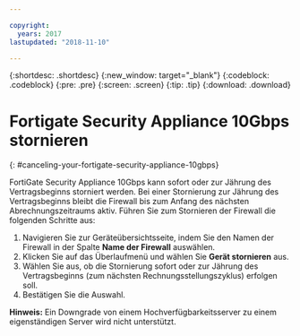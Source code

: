 ```yaml
---

copyright:
  years: 2017
lastupdated: "2018-11-10"

---
```


{:shortdesc: .shortdesc}
{:new_window: target="_blank"}
{:codeblock: .codeblock}
{:pre: .pre}
{:screen: .screen}
{:tip: .tip}
{:download: .download}

# Fortigate Security Appliance 10Gbps stornieren
{: #canceling-your-fortigate-security-appliance-10gbps}

FortiGate Security Appliance 10Gbps kann sofort oder zur Jährung des Vertragsbeginns storniert werden. Bei einer Stornierung zur Jährung des Vertragsbeginns bleibt die Firewall bis zum Anfang des nächsten Abrechnungszeitraums aktiv. Führen Sie zum Stornieren der Firewall die folgenden Schritte aus:

1. Navigieren Sie zur Geräteübersichtsseite, indem Sie den Namen der Firewall in der Spalte **Name der Firewall** auswählen.
2. Klicken Sie auf das Überlaufmenü und wählen Sie **Gerät stornieren** aus.
3. Wählen Sie aus, ob die Stornierung sofort oder zur Jährung des Vertragsbeginns (zum nächsten Rechnungsstellungszyklus) erfolgen soll.
4. Bestätigen Sie die Auswahl.

**Hinweis:** Ein Downgrade von einem Hochverfügbarkeitsserver zu einem eigenständigen Server wird nicht unterstützt.
